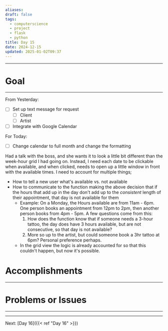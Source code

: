 ```yaml
---
aliases: 
draft: false
tags:
  - computerscience
  - project
  - flask
  - python
title: Day 15
date: 2024-12-15
updated: 2025-01-02T09:37
---
```


-------------------------------------------------------------------------------


# Goal
---

From Yesterday:
- [ ] Set up text message for request
	- [ ] Client
	- [ ] Artist
- [ ] Integrate with Google Calendar 

For Today:
- [ ] Change calendar to full month and change the formatting


Had a talk with the boss, and she wants it to look a little bit different than the week-hour grid I had going on. Instead, I need each date to be clickable when available, and when clicked, needs to open up a little window in front with the available times. I need to account for multiple things;

- How to tell a new user what's available vs. not available
- How to communicate to the function making the above decision that if the hours that add up in the day don't add up to the *consistent* length of their appointment, that day is not available for them
	- Example: On a Monday, the Hours available are from 11am - 6pm. One person books an appointment from 12pm to 2pm, then another person books from 4pm - 5pm. A few questions come from this:
		1. How does the function know that if someone needs a 3-hour tattoo, the day does have 3 hours available, but are not consecutive, so that day is not available? 
		2. More so up to the artist, but could someone book a 3hr tattoo at 6pm? Personal preference perhaps.
	- In the grid view the logic is already accounted for so that this couldn't happen, but now it's possible. 

# Accomplishments
---



# Problems or Issues
---




---
Next: 
[Day 16]({{< ref "Day 16" >}}) 
